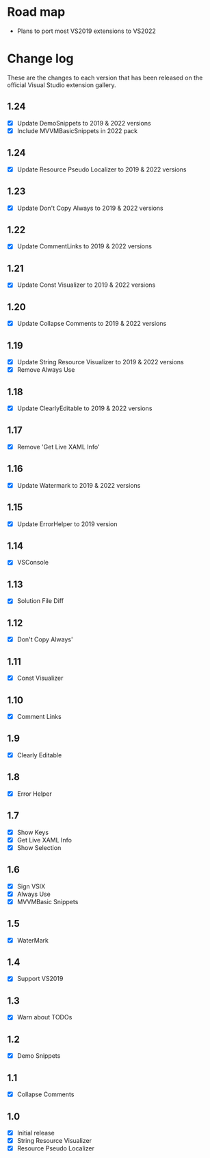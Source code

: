 # Road map

- Plans to port most VS2019 extensions to VS2022

# Change log

These are the changes to each version that has been released
on the official Visual Studio extension gallery.

## 1.24

- [x] Update DemoSnippets to 2019 & 2022 versions
- [x] Include MVVMBasicSnippets in 2022 pack

## 1.24

- [x] Update Resource Pseudo Localizer to 2019 & 2022 versions

## 1.23

- [x] Update Don't Copy Always to 2019 & 2022 versions

## 1.22

- [x] Update CommentLinks to 2019 & 2022 versions

## 1.21

- [x] Update Const Visualizer to 2019 & 2022 versions

## 1.20

- [x] Update Collapse Comments to 2019 & 2022 versions

## 1.19

- [x] Update String Resource Visualizer to 2019 & 2022 versions
- [x] Remove Always Use

## 1.18

- [x] Update ClearlyEditable to 2019 & 2022 versions

## 1.17

- [x] Remove 'Get Live XAML Info'

## 1.16

- [x] Update Watermark to 2019 & 2022 versions

## 1.15

- [x] Update ErrorHelper to 2019 version

## 1.14

- [x] VSConsole

## 1.13

- [x] Solution File Diff

## 1.12

- [x] Don't Copy Always'

## 1.11

- [x] Const Visualizer

## 1.10

- [x] Comment Links

## 1.9

- [x] Clearly Editable

## 1.8

- [x] Error Helper

## 1.7

- [x] Show Keys
- [x] Get Live XAML Info
- [x] Show Selection

## 1.6

- [x] Sign VSIX
- [x] Always Use
- [x] MVVMBasic Snippets

## 1.5

- [x] WaterMark

## 1.4

- [x] Support VS2019

## 1.3

- [x] Warn about TODOs

## 1.2

- [x] Demo Snippets

## 1.1

- [x] Collapse Comments

## 1.0

- [x] Initial release
 - [x] String Resource Visualizer
 - [x] Resource Pseudo Localizer
